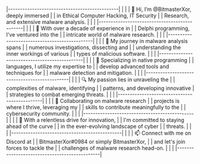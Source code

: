 |----------------------------------------------|
|                                              |
| 👋 Hi, I’m @BitmasterXor, deeply immersed    |
| in Ethical Computer Hacking, IT Security     |
| Research, and extensive malware analysis.    |
|                                              |
|----------------------------------------------|
|                                              |
| 👀 With over a decade of experience in       |
| Delphi programming, I've ventured into the  |
| intricate world of malware research.        |
|                                              |
|----------------------------------------------|
|                                              |
| 🌱 My journey in malware analysis spans     |
| numerous investigations, dissecting and     |
| understanding the inner workings of various |
| types of malicious software.                |
|                                              |
|----------------------------------------------|
|                                              |
| 💼 Specializing in native programming       |
| languages, I utilize my expertise to        |
| develop advanced tools and techniques for   |
| malware detection and mitigation.           |
|                                              |
|----------------------------------------------|
|                                              |
| 🔍 My passion lies in unraveling the        |
| complexities of malware, identifying        |
| patterns, and developing innovative         |
| strategies to combat emerging threats.      |
|                                              |
|----------------------------------------------|
|                                              |
| 💞 Collaborating on malware research        |
| projects is where I thrive, leveraging my   |
| skills to contribute meaningfully to the   |
| cybersecurity community.                    |
|                                              |
|----------------------------------------------|
|                                              |
| 🚀 With a relentless drive for innovation,  |
| I'm committed to staying ahead of the curve |
| in the ever-evolving landscape of cyber     |
| threats.                                    |
|                                              |
|----------------------------------------------|
|                                              |
| 📫 Connect with me on Discord at            |
| BitmasterXor#0984 or simply BitmasterXor,   |
| and let's join forces to tackle the         |
| challenges of malware research head-on.     |
|                                              |
|----------------------------------------------|
